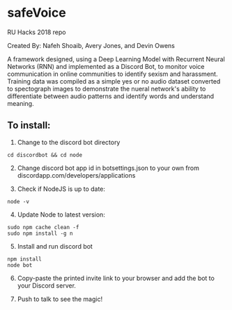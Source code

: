 # safeVoice
RU Hacks 2018 repo

Created By: Nafeh Shoaib, Avery Jones, and Devin Owens

A framework designed, using a Deep Learning Model with Recurrent Neural Networks (RNN) and implemented as a Discord Bot, to monitor voice communication in online communities to identify sexism and harassment. Training data was compiled as a simple yes or no audio dataset converted to spectograph images to demonstrate the nueral network's ability to differentiate between audio patterns and identify words and understand meaning.

## To install:
1. Change to the discord bot directory
```shell
cd discordbot && cd node
```

2. Change discord bot app id in botsettings.json to your own from discordapp.com/developers/applications

3. Check if NodeJS is up to date:
```shell
node -v
```

4. Update Node to latest version:
```shell
sudo npm cache clean -f
sudo npm install -g n
```

5. Install and run discord bot
```shell
npm install
node bot
```

6. Copy-paste the printed invite link to your browser and add the bot to your Discord server.

7. Push to talk to see the magic!
